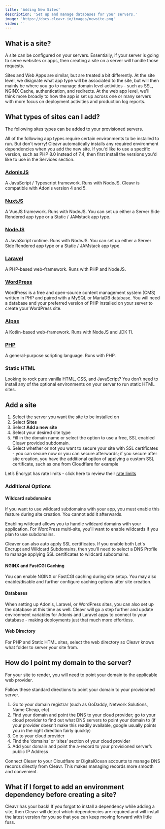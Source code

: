 ```yaml
---
title: 'Adding New Sites'
description: 'Set up and manage databases for your servers.'
image: 'https://docs.cleavr.io/images/newsite.png'
video: ''
---
```


## What is a site?
A site can be configured on your servers. Essentially, if your server is going to serve websites or apps, then creating a 
site on a server will handle those requests.

<base-info>
Sites and Web Apps are similar, but are treated a bit differently. At the site level, we disignate what app type will be
associated to the site, but will then mainly be where you go to manage domain level activities - such as SSL, NGINX Cache, authentication, 
and redirects. At the web app level, we'll think more broadly to how the app is set up across one or many servers with more focus on 
deployment activities and production log reports. 
</base-info>
 

## What types of sites can I add?
The following sites types can be added to your provisioned servers.

<base-info>
All of the following app types require certain environments to be installed to run. But don't worry! Cleavr automatically installs
any required environment dependencies when you add the new site. If you'd like to use a specific version, such as PHP 8.0 instead of 7.4, then 
first install the versions you'd like to use in the Services section.
</base-info>

### [AdonisJS](https://adonisjs.com/)
A JavaScript / Typescript framework. Runs with NodeJS. Cleavr is compatible with Adonis version 4 and 5. 

### [NuxtJS](https://nuxtjs.org/)
A VueJS framework. Runs with NodeJS. You can set up either a Server Side Rendered app type or a Static / JAMstack app type. 

### [NodeJS](https://nodejs.org/en/)
A JavaScript runtime. Runs with NodeJS. You can set up either a Server Side Rendered app type or a Static / JAMstack app type.

### [Laravel](https://laravel.com/)
A PHP-based web-framework. Runs with PHP and NodeJS.

### [WordPress](https://wordpress.com/)
WordPress is a free and open-source content management system (CMS) written in PHP and paired with a MySQL or MariaDB database. You will need a database and your preferred version of PHP installed on your server to create your WordPress site.

### [Alpas](https://alpas.dev/)
A Kotlin-based web-framework. Runs with NodeJS and JDK 11. 
 
### [PHP](https://www.php.net/)
A general-purpose scripting language. Runs with PHP. 

### Static HTML
Looking to rock pure vanilla HTML, CSS, and JavaScript? You don’t need to install any of the optional environments on your server to run static HTML sites.  

## Add a site
1. Select the server you want the site to be installed on
2. Select **Sites**
3. Select **Add a new site**
4. Select your desired site type
5. Fill in the domain name or select the option to use a free, SSL enabled Cleavr provided subdomain. 
6. Select whether or not you want to secure your site with SSL certificates - you can secure now or you can secure afterwards; if you secure after site creation, you have the additional option of applying a custom SSL certificate, such as one from Cloudflare for example

<base-alert>
Let’s Encrypt has rate limits - click here to review their <a href="https://letsencrypt.org/docs/rate-limits/" 
class="text-yellow-500 hover:text-yellow-700"
target="_blank">rate limits</a>
</base-alert>

### Additional Options

#### Wildcard subdomains
If you want to use wildcard subdomains with your app, you must enable this feature during site creation. You cannot add it afterwards. 

Enabling wildcard allows you to handle wildcard domains with your application. For WordPress multi-site, you'll want to enable wildcards if you 
plan to use subdomains. 

Cleaver can also auto apply SSL certificates. If you enable both Let's Encrupt and Wildcard Subdomains, then you'll need to select a DNS Profile
to manage applying SSL certificates to wildcard subdomains. 

#### NGINX and FastCGI Caching
You can enable NGINX or FastCGI caching during site setup. You may also enable/disable and further configure caching options after site creation. 

#### Databases
When setting up Adonis, Laravel, or WordPress sites, you can also set up the database at this time as well. Cleavr will go a step further
and update environment variables for Adonis and Laravel apps to connect to your database - making deployments just that much more effortless. 

#### Web Directory
For PHP and Static HTML sites, select the web directory so Cleavr knows what folder to server your site from. 

## How do I point my domain to the server?
For your site to render, you will need to point your domain to the applicable web provider.  

Follow these standard directions to point your domain to your provisioned server.

1. Go to your domain registrar (such as GoDaddy, Network Solutions, Name Cheap, etc)
2. Find your domain and point the DNS to your cloud provider; go to your cloud provider to find out what DNS servers to point your domain to (if your provider doesn’t make this readily available, google usually points you in the right direction fairly quickly)
3. Go to your cloud provider
4. Find the ‘domains’ or ‘sites’ section of your cloud provider
5. Add your domain and point the a-record to your provisioned server’s public IP Address

<base-info>
Connect Cleavr to your Cloudflare or DigitalOcean accounts to manage DNS records directly from Cleavr. This makes managing records more
smooth and convenient. 
</base-info>


## What if I forget to add an environment dependency before creating a site?
Cleavr has your back! If you forgot to install a dependency while adding a site, then Cleavr will detect which dependencies are required and will install the latest version for you so that you can keep moving forward with little fuss. 
